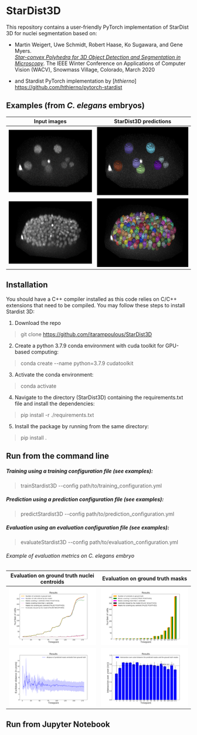 # StarDist3D
This repository contains a user-friendly PyTorch implementation of StarDist 3D for nuclei segmentation based on:

- Martin Weigert, Uwe Schmidt, Robert Haase, Ko Sugawara, and Gene Myers.  
[*Star-convex Polyhedra for 3D Object Detection and Segmentation in Microscopy*](http://openaccess.thecvf.com/content_WACV_2020/papers/Weigert_Star-convex_Polyhedra_for_3D_Object_Detection_and_Segmentation_in_Microscopy_WACV_2020_paper.pdf). The IEEE Winter Conference on Applications of Computer Vision (WACV), Snowmass Village, Colorado, March 2020

- and Stardist PyTorch implementation by [*hthierno*] https://github.com/hthierno/pytorch-stardist

## Examples (from <em> C. elegans </em> embryos)

| Input images | StarDist3D predictions |
| ------- | ------- |
| ![Input image 1](./examples/predictions/Input_image_t22.png) | ![Prediction 1](./examples/predictions/Prediction_t22.png) |
| ![Input image 2](./examples/predictions/Input_image_t168.png) | ![Prediction 2](./examples/predictions/Prediction_t168.png) |


## Installation

You should have a C++ compiler installed as this code relies on C/C++ extensions that need to be compiled. You may follow these steps to install Stardist 3D:

1. Download the repo
> git clone https://github.com/itarampoulous/StarDist3D

2. Create a python 3.7.9 conda environment with cuda toolkit for GPU-based computing:
> conda create --name <environment name> python=3.7.9 cudatoolkit

3. Activate the conda environment:
> conda activate <environment name>

4. Navigate to the directory (StarDist3D) containing the requirements.txt file and install the dependencies:
> pip install -r ./requirements.txt

5. Install the package by running from the same directory:
> pip install .

## Run from the command line

##### Training using a training configuration file (see examples):
> trainStardist3D --config path/to/training_configuration.yml

##### Prediction using a prediction configuration file (see examples):
> predictStardist3D --config path/to/prediction_configuration.yml

##### Evaluation using an evaluation configuration file (see examples):
> evaluateStardist3D --config path/to/evaluation_configuration.yml


###### Example of evaluation metrics on <em> C. elegans </em> embryo

| Evaluation on ground truth nuclei centroids | Evaluation on ground truth masks |
| ------- | ------- |
| ![Evaluation centroidsGT 1](./examples/evaluation_metrics/summary_metrics_on_centroidsGT.png) | ![Evaluation masksGT 1](./examples/evaluation_metrics/summary_metrics_masksGT.png) |
| ![Evaluation centroidsGT 2](./examples/evaluation_metrics/summary_metrics_on_centroidsGT_Euclideandistance.png) | ![Evaluation masksGT 2](./examples/evaluation_metrics/summary_metrics_masksGT_IoU.png) |

## Run from Jupyter Notebook

